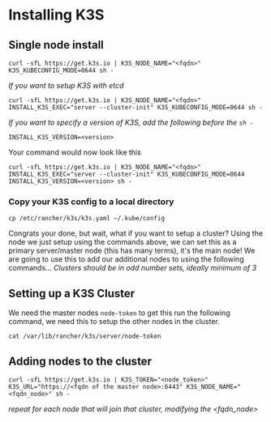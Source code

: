 # Installing K3S

## Single node install

```text
curl -sfL https://get.k3s.io | K3S_NODE_NAME="<fqdn>" K3S_KUBECONFIG_MODE=0644 sh -
```

*If you want to setup K3S with etcd*

```text
curl -sfL https://get.k3s.io | K3S_NODE_NAME="<fqdn>" INSTALL_K3S_EXEC="server --cluster-init" K3S_KUBECONFIG_MODE=0644 sh -
```

*If you want to specify a version of K3S, add the following before the `sh -`*

```text
INSTALL_K3S_VERSION=<version>
```

Your command would now look like this 

```text
curl -sfL https://get.k3s.io | K3S_NODE_NAME="<fqdn>" INSTALL_K3S_EXEC="server --cluster-init" K3S_KUBECONFIG_MODE=0644 INSTALL_K3S_VERSION=<version> sh -
```

### Copy your K3S config to a local directory

```text
cp /etc/rancher/k3s/k3s.yaml ~/.kube/config
```

Congrats your done, but wait, what if you want to setup a cluster? Using the node we just setup using the commands above,
we can set this as a primary server/master node (this has many terms), it's the main node! We are going to use this to add
our additional nodes to using the following commands... *Clusters should be in odd number sets, ideally minimum of 3*

## Setting up a K3S Cluster

We need the master nodes `node-token` to get this run the following command, we need this to setup the other nodes in the cluster.

```text
cat /var/lib/rancher/k3s/server/node-token
```

## Adding nodes to the cluster

```text
curl -sfL https://get.k3s.io | K3S_TOKEN="<node_token>" K3S_URL="https://<fqdn of the master node>:6443" K3S_NODE_NAME="<fqdn_node>" sh -
```

*repeat for each node that will join that cluster, modifying the <fqdn_node>*
